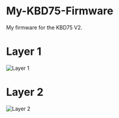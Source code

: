 # My-KBD75-Firmware
 My firmware for the KBD75 V2.
 
# Layer 1
![Layer 1](https://i.imgur.com/9aZkgN9.png)


# Layer 2
![Layer 2](https://i.imgur.com/RAV9y8M.png)
